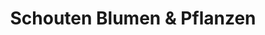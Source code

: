 ---
title: "Schouten Blumen & Pflanzen"
url: /loeningen/schouten-blumen-und-pflanzen/
shop: Blumen
---